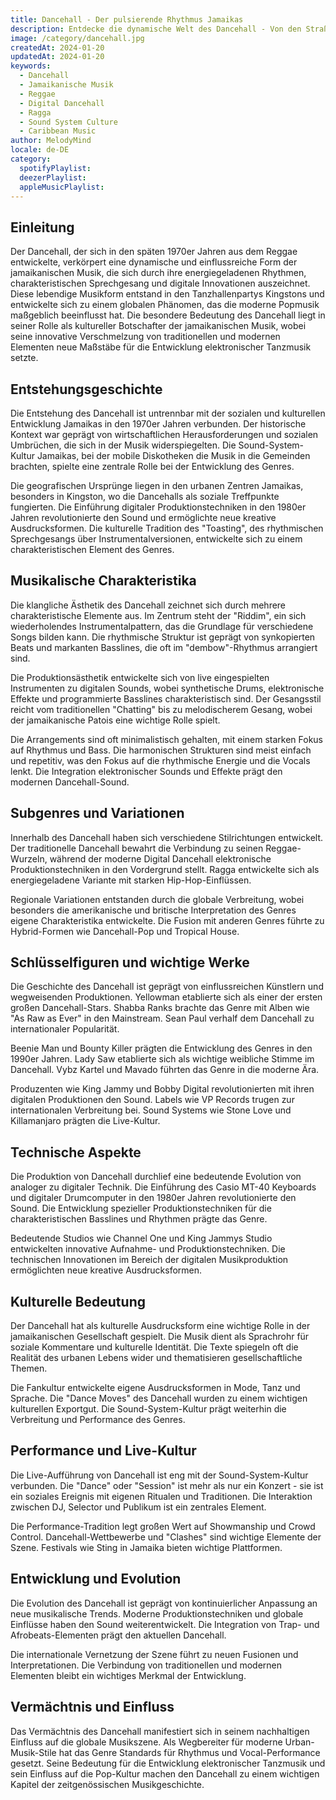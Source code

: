 ```yaml
---
title: Dancehall - Der pulsierende Rhythmus Jamaikas
description: Entdecke die dynamische Welt des Dancehall - Von den Straßen Kingstons in die globale Musikszene
image: /category/dancehall.jpg
createdAt: 2024-01-20
updatedAt: 2024-01-20
keywords:
  - Dancehall
  - Jamaikanische Musik
  - Reggae
  - Digital Dancehall
  - Ragga
  - Sound System Culture
  - Caribbean Music
author: MelodyMind
locale: de-DE
category:
  spotifyPlaylist: 
  deezerPlaylist: 
  appleMusicPlaylist: 
---
```


## Einleitung

Der Dancehall, der sich in den späten 1970er Jahren aus dem Reggae entwickelte, verkörpert eine dynamische und einflussreiche Form der jamaikanischen Musik, die sich durch ihre energiegeladenen Rhythmen, charakteristischen Sprechgesang und digitale Innovationen auszeichnet. Diese lebendige Musikform entstand in den Tanzhallenpartys Kingstons und entwickelte sich zu einem globalen Phänomen, das die moderne Popmusik maßgeblich beeinflusst hat. Die besondere Bedeutung des Dancehall liegt in seiner Rolle als kultureller Botschafter der jamaikanischen Musik, wobei seine innovative Verschmelzung von traditionellen und modernen Elementen neue Maßstäbe für die Entwicklung elektronischer Tanzmusik setzte.

## Entstehungsgeschichte

Die Entstehung des Dancehall ist untrennbar mit der sozialen und kulturellen Entwicklung Jamaikas in den 1970er Jahren verbunden. Der historische Kontext war geprägt von wirtschaftlichen Herausforderungen und sozialen Umbrüchen, die sich in der Musik widerspiegelten. Die Sound-System-Kultur Jamaikas, bei der mobile Diskotheken die Musik in die Gemeinden brachten, spielte eine zentrale Rolle bei der Entwicklung des Genres.

Die geografischen Ursprünge liegen in den urbanen Zentren Jamaikas, besonders in Kingston, wo die Dancehalls als soziale Treffpunkte fungierten. Die Einführung digitaler Produktionstechniken in den 1980er Jahren revolutionierte den Sound und ermöglichte neue kreative Ausdrucksformen. Die kulturelle Tradition des "Toasting", des rhythmischen Sprechgesangs über Instrumentalversionen, entwickelte sich zu einem charakteristischen Element des Genres.

## Musikalische Charakteristika

Die klangliche Ästhetik des Dancehall zeichnet sich durch mehrere charakteristische Elemente aus. Im Zentrum steht der "Riddim", ein sich wiederholendes Instrumentalpattern, das die Grundlage für verschiedene Songs bilden kann. Die rhythmische Struktur ist geprägt von synkopierten Beats und markanten Basslines, die oft im "dembow"-Rhythmus arrangiert sind.

Die Produktionsästhetik entwickelte sich von live eingespielten Instrumenten zu digitalen Sounds, wobei synthetische Drums, elektronische Effekte und programmierte Basslines charakteristisch sind. Der Gesangsstil reicht vom traditionellen "Chatting" bis zu melodischerem Gesang, wobei der jamaikanische Patois eine wichtige Rolle spielt.

Die Arrangements sind oft minimalistisch gehalten, mit einem starken Fokus auf Rhythmus und Bass. Die harmonischen Strukturen sind meist einfach und repetitiv, was den Fokus auf die rhythmische Energie und die Vocals lenkt. Die Integration elektronischer Sounds und Effekte prägt den modernen Dancehall-Sound.

## Subgenres und Variationen

Innerhalb des Dancehall haben sich verschiedene Stilrichtungen entwickelt. Der traditionelle Dancehall bewahrt die Verbindung zu seinen Reggae-Wurzeln, während der moderne Digital Dancehall elektronische Produktionstechniken in den Vordergrund stellt. Ragga entwickelte sich als energiegeladene Variante mit starken Hip-Hop-Einflüssen.

Regionale Variationen entstanden durch die globale Verbreitung, wobei besonders die amerikanische und britische Interpretation des Genres eigene Charakteristika entwickelte. Die Fusion mit anderen Genres führte zu Hybrid-Formen wie Dancehall-Pop und Tropical House.

## Schlüsselfiguren und wichtige Werke

Die Geschichte des Dancehall ist geprägt von einflussreichen Künstlern und wegweisenden Produktionen. Yellowman etablierte sich als einer der ersten großen Dancehall-Stars. Shabba Ranks brachte das Genre mit Alben wie "As Raw as Ever" in den Mainstream. Sean Paul verhalf dem Dancehall zu internationaler Popularität.

Beenie Man und Bounty Killer prägten die Entwicklung des Genres in den 1990er Jahren. Lady Saw etablierte sich als wichtige weibliche Stimme im Dancehall. Vybz Kartel und Mavado führten das Genre in die moderne Ära.

Produzenten wie King Jammy und Bobby Digital revolutionierten mit ihren digitalen Produktionen den Sound. Labels wie VP Records trugen zur internationalen Verbreitung bei. Sound Systems wie Stone Love und Killamanjaro prägten die Live-Kultur.

## Technische Aspekte

Die Produktion von Dancehall durchlief eine bedeutende Evolution von analoger zu digitaler Technik. Die Einführung des Casio MT-40 Keyboards und digitaler Drumcomputer in den 1980er Jahren revolutionierte den Sound. Die Entwicklung spezieller Produktionstechniken für die charakteristischen Basslines und Rhythmen prägte das Genre.

Bedeutende Studios wie Channel One und King Jammys Studio entwickelten innovative Aufnahme- und Produktionstechniken. Die technischen Innovationen im Bereich der digitalen Musikproduktion ermöglichten neue kreative Ausdrucksformen.

## Kulturelle Bedeutung

Der Dancehall hat als kulturelle Ausdrucksform eine wichtige Rolle in der jamaikanischen Gesellschaft gespielt. Die Musik dient als Sprachrohr für soziale Kommentare und kulturelle Identität. Die Texte spiegeln oft die Realität des urbanen Lebens wider und thematisieren gesellschaftliche Themen.

Die Fankultur entwickelte eigene Ausdrucksformen in Mode, Tanz und Sprache. Die "Dance Moves" des Dancehall wurden zu einem wichtigen kulturellen Exportgut. Die Sound-System-Kultur prägt weiterhin die Verbreitung und Performance des Genres.

## Performance und Live-Kultur

Die Live-Aufführung von Dancehall ist eng mit der Sound-System-Kultur verbunden. Die "Dance" oder "Session" ist mehr als nur ein Konzert - sie ist ein soziales Ereignis mit eigenen Ritualen und Traditionen. Die Interaktion zwischen DJ, Selector und Publikum ist ein zentrales Element.

Die Performance-Tradition legt großen Wert auf Showmanship und Crowd Control. Dancehall-Wettbewerbe und "Clashes" sind wichtige Elemente der Szene. Festivals wie Sting in Jamaika bieten wichtige Plattformen.

## Entwicklung und Evolution

Die Evolution des Dancehall ist geprägt von kontinuierlicher Anpassung an neue musikalische Trends. Moderne Produktionstechniken und globale Einflüsse haben den Sound weiterentwickelt. Die Integration von Trap- und Afrobeats-Elementen prägt den aktuellen Dancehall.

Die internationale Vernetzung der Szene führt zu neuen Fusionen und Interpretationen. Die Verbindung von traditionellen und modernen Elementen bleibt ein wichtiges Merkmal der Entwicklung.

## Vermächtnis und Einfluss

Das Vermächtnis des Dancehall manifestiert sich in seinem nachhaltigen Einfluss auf die globale Musikszene. Als Wegbereiter für moderne Urban-Musik-Stile hat das Genre Standards für Rhythmus und Vocal-Performance gesetzt. Seine Bedeutung für die Entwicklung elektronischer Tanzmusik und sein Einfluss auf die Pop-Kultur machen den Dancehall zu einem wichtigen Kapitel der zeitgenössischen Musikgeschichte.
